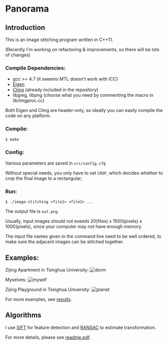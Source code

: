# Panorama

## Introduction

This is an image stitching program written in C++11.

(Recently I'm working on refactoring & improvements, so there will be lots of changes)

### Compile Dependencies:

* gcc >= 4.7	(it seeems MTL doesn't work with ICC)
* [Eigen](http://eigen.tuxfamily.org/index.php?title=Main_Page)
* [CImg](http://cimg.eu/) (already included in the repository)
* libjpeg, libpng (choose what you need by commenting the macro in lib/imgproc.cc)

Both Eigen and CImg are header-only, so ideally you can easily compile the code on any platform.

### Compile:
```
$ make
```

### Config:

Various parameters are saved in ``src/config.cfg``

Without special needs, you only have to set ``CROP``, which decides whether to crop the final image to a rectangular;

### Run:

```
$ ./image-stitching <file1> <file2> ...
```

The output file is ``out.png``.

Usually, input images should not exeeds 20(files) x 1500(pixels) x 1000(pixels), since your computer may not have enough memory.

The input file names given in the command line need to be well ordered, to make sure the adjacent images can be stitched together.

## Examples:

Zijing Apartment in Tsinghua University:
![dorm](https://github.com/ppwwyyxx/panorama/raw/master/results/small/apartment.jpg)

Myselves:
![myself](https://github.com/ppwwyyxx/panorama/raw/master/results/small/myself.jpg)

Zijing Playground in Tsinghua University:
![planet](https://github.com/ppwwyyxx/panorama/raw/master/results/small/planet.jpg)

For more examples, see [results](https://github.com/ppwwyyxx/panorama/tree/master/results).

## Algorithms
I use [SIFT](http://en.wikipedia.org/wiki/Scale-invariant_feature_transform) for feature detection and [RANSAC](http://en.wikipedia.org/wiki/RANSAC) to estimate transformation.

For more details, please see [readme.pdf](https://github.com/ppwwyyxx/panorama/raw/master/readme.pdf).
